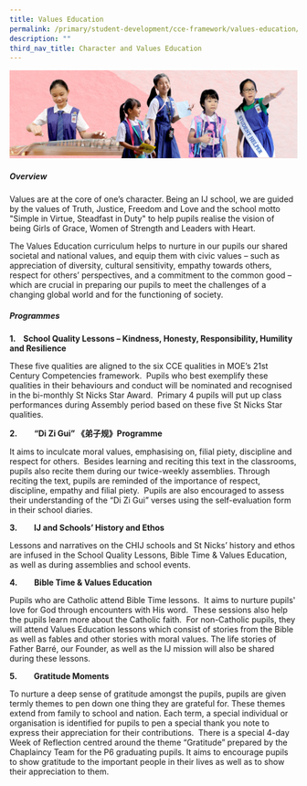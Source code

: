 ```yaml
---
title: Values Education
permalink: /primary/student-development/cce-framework/values-education/
description: ""
third_nav_title: Character and Values Education
---
```

![](/images/01%20Banner%20Photos/student-development.jpg)

##### **Overview**

Values are at the core of one’s character. Being an IJ school, we are guided by the values of Truth, Justice, Freedom and Love and the school motto "Simple in Virtue, Steadfast in Duty" to help pupils realise the vision of being Girls of Grace, Women of Strength and Leaders with Heart. 

The Values Education curriculum helps to nurture in our pupils our shared societal and national values, and equip them with civic values – such as appreciation of diversity, cultural sensitivity, empathy towards others, respect for others’ perspectives, and a commitment to the common good – which are crucial in preparing our pupils to meet the challenges of a changing global world and for the functioning of society.

##### **Programmes**

**1.    School Quality Lessons – Kindness, Honesty, Responsibility, Humility and Resilience**

These five qualities are aligned to the six CCE qualities in MOE’s 21st Century Competencies framework.  Pupils who best exemplify these qualities in their behaviours and conduct will be nominated and recognised in the bi-monthly St Nicks Star Award.  Primary 4 pupils will put up class performances during Assembly period based on these five St Nicks Star qualities.

**2.         “Di Zi Gui” 《弟子规》Programme**

It aims to inculcate moral values, emphasising on, filial piety, discipline and respect for others.  Besides learning and reciting this text in the classrooms, pupils also recite them during our twice-weekly assemblies. Through reciting the text, pupils are reminded of the importance of respect, discipline, empathy and filial piety.  Pupils are also encouraged to assess their understanding of the “Di Zi Gui” verses using the self-evaluation form in their school diaries.

**3.         IJ and Schools’ History and Ethos**

Lessons and narratives on the CHIJ schools and St Nicks’ history and ethos are infused in the School Quality Lessons, Bible Time & Values Education, as well as during assemblies and school events.

**4.         Bible Time & Values Education**

Pupils who are Catholic attend Bible Time lessons.  It aims to nurture pupils' love for God through encounters with His word.  These sessions also help the pupils learn more about the Catholic faith.  For non-Catholic pupils, they will attend Values Education lessons which consist of stories from the Bible as well as fables and other stories with moral values. The life stories of Father Barré, our Founder, as well as the IJ mission will also be shared during these lessons.

**5.         Gratitude Moments**

To nurture a deep sense of gratitude amongst the pupils, pupils are given termly themes to pen down one thing they are grateful for. These themes extend from family to school and nation. Each term, a special individual or organisation is identified for pupils to pen a special thank you note to express their appreciation for their contributions.  There is a special 4-day Week of Reflection centred around the theme “Gratitude” prepared by the Chaplaincy Team for the P6 graduating pupils. It aims to encourage pupils to show gratitude to the important people in their lives as well as to show their appreciation to them.